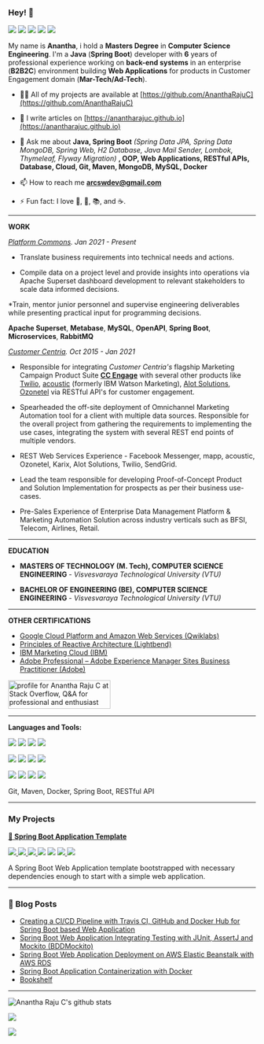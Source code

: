 ### Hey! 👋

[![](https://img.shields.io/badge/LinkedIn-0077B5?style=for-the-badge&logo=linkedin&logoColor=white)](https://in.linkedin.com/in/anantharajuc)
[![](https://img.shields.io/badge/Twitter-1DA1F2?style=for-the-badge&logo=twitter&logoColor=white)](https://twitter.com/anantharajuc)
[![](https://img.shields.io/badge/Instagram-E4405F?style=for-the-badge&logo=instagram&logoColor=white)](https://instagram.com/anantharajuc)
[![](https://img.shields.io/badge/Medium-12100E?style=for-the-badge&logo=medium&logoColor=white)](https://medium.com/@arcswdev)
[![](https://img.shields.io/badge/dev.to-0A0A0A?style=for-the-badge&logo=dev.to&logoColor=white)](https://dev.to/anantharajuc)

My name is **Anantha**, i hold a **Masters Degree** in **Computer Science Engineering**. I'm a **Java** (**Spring Boot**) developer with **6** years of professional experience working on **back-end systems** in an enterprise (**B2B2C**) environment building **Web Applications** for products in Customer Engagement domain (**Mar-Tech/Ad-Tech**).


- 👨‍💻 All of my projects are available at [https://github.com/AnanthaRajuC](https://github.com/AnanthaRajuC)

- 📝 I write articles on [https://anantharajuc.github.io](https://anantharajuc.github.io)

- 💬 Ask me about **Java, Spring Boot** *(Spring Data JPA, Spring Data MongoDB, Spring Web, H2 Database, Java Mail Sender, Lombok, Thymeleaf, Flyway Migration)* **, OOP, Web Applications, RESTful APIs, Database, Cloud, Git, Maven, MongoDB, MySQL, Docker**

- 📫 How to reach me **arcswdev@gmail.com**

- ⚡ Fun fact: I love 🎵, 🎸, 📚, and ☕️.

---

**WORK**

_[Platform Commons](https://platformcommons.org/). Jan 2021 - Present_

* Translate business requirements into technical needs and actions.

* Compile data on a project level and provide insights into operations via Apache Superset dashboard development to relevant stakeholders to scale data informed decisions.

*Train, mentor junior personnel and supervise engineering deliverables while presenting practical input for programming decisions.

**Apache Superset**, **Metabase**, **MySQL**, **OpenAPI**, **Spring Boot**, **Microservices**, **RabbitMQ**

_[Customer Centria](https://www.customercentria.com/). Oct 2015 - Jan 2021_

* Responsible for integrating *Customer Centria's* flagship Marketing Campaign Product Suite **[CC Engage](https://www.customercentria.com/cctarget.html)** with several other products like [Twilio](https://www.twilio.com/), [acoustic](https://www.acoustic.com/) (formerly IBM Watson Marketing), [Alot Solutions](https://alotsolutions.com/), [Ozonetel](https://ozonetel.com/) via RESTful API's for customer engagement.

* Spearheaded the off-site deployment of Omnichannel Marketing Automation tool for a client with multiple data sources. Responsible for the overall project from gathering the requirements to implementing the use cases, integrating the system with several REST end points of multiple vendors.

* REST Web Services Experience - Facebook Messenger, mapp, acoustic, Ozonetel, Karix, Alot Solutions, Twilio, SendGrid.

* Lead the team responsible for developing Proof-of-Concept Product and Solution Implementation for prospects as per their business use-cases.

* Pre-Sales Experience of Enterprise Data Management Platform & Marketing Automation Solution across industry verticals such as BFSI, Telecom, Airlines, Retail.

---

**EDUCATION**

* **MASTERS OF TECHNOLOGY (M. Tech), COMPUTER SCIENCE ENGINEERING** - *Visvesvaraya Technological University (VTU)*

* **BACHELOR OF ENGINEERING (BE), COMPUTER SCIENCE ENGINEERING** - *Visvesvaraya Technological University (VTU)*

---

**OTHER CERTIFICATIONS**

* [Google Cloud Platform and Amazon Web Services (Qwiklabs)](https://google.qwiklabs.com/public_profiles/f39c6d6d-a4e3-4160-abe4-a625b1be976f)
* [Principles of Reactive Architecture (Lightbend)](https://www.youracclaim.com/badges/142c45b1-ab3b-42a3-b13d-05c37c44b9a1g)
* [IBM Marketing Cloud (IBM)](https://www.youracclaim.com/users/anantha-raju-c/badges)
* [Adobe Professional – Adobe Experience Manager Sites Business Practitioner (Adobe)](https://www.youracclaim.com/badges/576ecfb6-3061-43d0-b56a-eae866413aac)

<a href="https://stackoverflow.com/users/3711562/anantha-raju-c"><img src="https://stackoverflow.com/users/flair/3711562.png" width="208" height="58" alt="profile for Anantha Raju C at Stack Overflow, Q&amp;A for professional and enthusiast programmers" title="profile for Anantha Raju C at Stack Overflow, Q&amp;A for professional and enthusiast programmers"></a>

---

**Languages and Tools:**  

<p align="left">
<img src="https://img.shields.io/badge/Amazon_AWS-232F3E?style=for-the-badge&logo=amazon-aws&logoColor=white" />
<img src="https://img.shields.io/badge/Google_Cloud-4285F4?style=for-the-badge&logo=google-cloud&logoColor=white" />
<img src="https://img.shields.io/badge/Ubuntu-E95420?style=for-the-badge&logo=ubuntu&logoColor=white" />	
<img src="https://img.shields.io/badge/Windows-0078D6?style=for-the-badge&logo=windows&logoColor=white" />
</p>

<p align="left">
<img src="https://img.shields.io/badge/Java-ED8B00?style=for-the-badge&logo=java&logoColor=white" />	
<img src="https://img.shields.io/badge/Spring-6DB33F?style=for-the-badge&logo=spring&logoColor=white" />	
<img src="https://img.shields.io/badge/MySQL-00000F?style=for-the-badge&logo=mysql&logoColor=white" />
<img src="https://img.shields.io/badge/MongoDB-4EA94B?style=for-the-badge&logo=mongodb&logoColor=white" />	
</p>

<p align="left">
<img src="https://img.shields.io/badge/HTML-239120?style=for-the-badge&logo=html5&logoColor=white" />
<img src="https://img.shields.io/badge/CSS-239120?style=for-the-badge&logo=css3&logoColor=white" />	
<img src="https://img.shields.io/badge/Bootstrap-563D7C?style=for-the-badge&logo=bootstrap&logoColor=white" />
<img src="https://img.shields.io/badge/Markdown-000000?style=for-the-badge&logo=markdown&logoColor=white" />	
</p>

<p align="left">
  <a>Git, Maven, Docker, Spring Boot, RESTful API</a>
</p>

---

### My Projects

<p>
  <strong>
    <a href="https://github.com/Spring-Boot-Framework/Spring-Boot-Application-Template">🍃 Spring Boot Application Template</a>
  </strong>
</p>

<p>
  <a href="https://github.com/Spring-Boot-Framework/Spring-Boot-Application-Template/network/members" rel="nofollow">
    <img src="https://img.shields.io/github/forks/Spring-Boot-Framework/Spring-Boot-Application-Template" style="max-width:100%;">
  </a> 
  <a href="https://github.com/Spring-Boot-Framework/Spring-Boot-Application-Template/stargazers" rel="nofollow">
    <img src="https://img.shields.io/github/stars/Spring-Boot-Framework/Spring-Boot-Application-Template" style="max-width:100%;">
  </a> 
  <a href="https://travis-ci.org/Spring-Boot-Framework/Spring-Boot-Application-Template" rel="nofollow">
    <img src="https://travis-ci.org/AnanthaRajuC/Spring-Boot-Application-Template.svg?branch=master" style="max-width:100%;">
  </a> 
 </a>
     <a alt="GitHub last commit">
     <img src="https://img.shields.io/github/last-commit/anantharajuc/Spring-Boot-Application-Template" />
 </a>
 </a>
     <a alt="Average time to resolve an issue">
     <img src="http://isitmaintained.com/badge/resolution/Spring-Boot-Framework/Spring-Boot-Application-Template.svg" />
 </a>
  <a href="https://sonarcloud.io/dashboard?id=Spring-Boot-Framework_Spring-Boot-Application-Template" rel="nofollow">
    <img src="https://sonarcloud.io/api/project_badges/measure?project=Spring-Boot-Framework_Spring-Boot-Application-Template&metric=alert_status" style="max-width:100%;">
  </a> 
   <a href="https://app.getpostman.com/run-collection/90dd899ee438f2b960dc" rel="nofollow">
    <img src="https://run.pstmn.io/button.svg" style="max-width:100%;">
  </a> 
</p>
<p>A Spring Boot Web Application template bootstrapped with necessary dependencies enough to start with a simple web application.</p>

---

### 📕 Blog Posts

<!-- BLOG-POST-LIST:START -->
- [Creating a CI/CD Pipeline with Travis CI, GitHub and Docker Hub for Spring Boot based Web Application](https://anantharajuc.github.io/creating-a-ci-cd-pipeline-with-travis-ci-github-and-docker-hub-for-spring-boot-based-web-application/)
- [Spring Boot Web Application Integrating Testing with JUnit, AssertJ and Mockito (BDDMockito)](https://anantharajuc.github.io/Spring-Boot-Integration-Testing/)
- [Spring Boot Web Application Deployment on AWS Elastic Beanstalk with AWS RDS](https://anantharajuc.github.io/AWS-Elastic-Beanstalk/)
- [Spring Boot Application Containerization with Docker](https://anantharajuc.github.io/Spring-Boot-Docker/)
- [Bookshelf](https://anantharajuc.github.io/bookshelf/)
<!-- BLOG-POST-LIST:END -->

---

![Anantha Raju C's github stats](https://github-readme-stats.vercel.app/api?username=anantharajuc&theme=vue&show_icons=true&include_all_commits=true&count_private=true)

<p align="left">
  <img width="" height="" src="https://github-readme-streak-stats.herokuapp.com/?user=anantharajuc">
<p/>

<p align="left">
  <img width="" height="" src="https://github-profile-trophy.vercel.app/?username=anantharajuc&theme=flat&no-frame=true&margin-w=30&no-bg=true">
<p/>

<!--
**AnanthaRajuC/AnanthaRajuC** is a ✨ _special_ ✨ repository because its `README.md` (this file) appears on your GitHub profile.

Here are some ideas to get you started:

- 🔭 I’m currently working on ...
- 🌱 I’m currently learning ...
- 👯 I’m looking to collaborate on ...
- 🤔 I’m looking for help with ...
- 💬 Ask me about ...
- 📫 How to reach me: ...
- 😄 Pronouns: ...
-->
